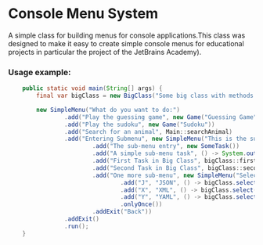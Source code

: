 # Console Menu System

A simple class for building menus for console applications.This class was designed to make it easy to create simple console menus for educational projects in particular the project of the JetBrains Academy).

### Usage example:

```java
    public static void main(String[] args) {
        final var bigClass = new BigClass("Some big class with methods to call");

        new SimpleMenu("What do you want to do:")
                .add("Play the guessing game", new Game("Guessing Game"))
                .add("Play the sudoku", new Game("Sudoku"))
                .add("Search for an animal", Main::searchAnimal)
                .add("Entering Submenu", new SimpleMenu("This is the submenu")
                        .add("The sub-menu entry", new SomeTask())
                        .add("A simple sub-menu task", () -> System.out.println("A simple task"))
                        .add("First Task in Big Class", bigClass::firstTask)
                        .add("Second Task in Big Class", bigClass::secondTask)
                        .add("One more sub-menu", new SimpleMenu("Select file format:")
                                .add("J", "JSON", () -> bigClass.select("JSON"))
                                .add("X", "XML", () -> bigClass.select("XML"))
                                .add("Y", "YAML", () -> bigClass.select("YAML"))
                                .onlyOnce())
                        .addExit("Back"))
                .addExit()
                .run();
    }
```

